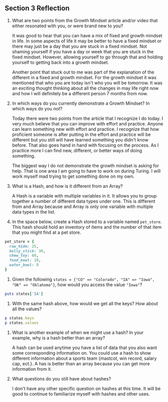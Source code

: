 ## Section 3 Reflection

1. What are two points from the Growth Mindset article and/or video that either resonated with you, or were brand new to you?  

   It was good to hear that you can have a mix of fixed and growth mindset in life. In some aspects of life it may be better to have a fixed mindset or there may just be a day that you are stuck in a fixed mindset. Not shaming yourself if you have a day or week that you are stuck in the fixed mindset. However, allowing yourself to go through that and holding yourself to getting back into a growth mindset.

   Another point that stuck out to me was part of the explanation of the different in a fixed and growth mindset. For the growth mindset it was mentioned that who you are today isn't who you will be tomorrow. It was an exciting thought thinking about all the changes in may life right now and how I will definitely be a different person 7 months from now.

1. In which ways do you currently demonstrate a Growth Mindset? In which ways do you _not_?  

   Today there were two points from the article that I recognize I do today. I very much believe that you can improve with effort and practice. Anyone can learn something new with effort and practice. I recognize that how proficient someone is after putting in the effort and practice will be different but you still will have learned something you didn't know before. That also goes hand in hand with focusing on the process. As I practice more I can find new, different, or better ways of doing something.

   The biggest way I do not demonstrate the growth mindset is asking for help. That is one area I am going to have to work on during Turing. I will work myself mad trying to get something done on my own.

1. What is a Hash, and how is it different from an Array?  

   A Hash is a variable with multiple variables in it. It allows you to group together a number of different data types under one. This is different from and Array because and Array is only one variable with multiple data types in the list.

1. In the space below, create a Hash stored to a variable named `pet_store`.  This hash should hold an inventory of items and the number of that item that you might find at a pet store.  

```ruby
pet_store = {
  raw_hide: 25,
  bully_stick: 30,
  chew_toy: 60,
  food_bowl: 10,
  water_bowl: 8
}
```
1. Given the following `states = {"CO" => "Colorado", "IA" => "Iowa", "OK" => "Oklahoma"}`, how would you access the value `"Iowa"`?  

```ruby
puts states['IA']
```


1. With the same hash above, how would we get all the keys?  How about all the values?  

```ruby
p states.keys
p states.values
```

1. What is another example of when we might use a hash?  In your example, why is a hash better than an array?

   A hash can be used anytime you have a list of data that you also want some corresponding information on. You could use a hash to show different information about a sports team {mastcot, win record, salary cap, ect.}. A has is better than an array because you can get more information from it.

1. What questions do you still have about hashes?  

   I don't have any other specific question on hashes at this time. It will be good to continue to familiarize myself with hashes and other uses.
